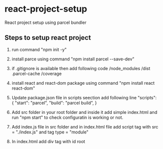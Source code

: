 # react-project-setup

React project setup using parcel bundler

## Steps to setup react project

1. run command "npm init -y"
2. install parce using command "npm install parcel --save-dev"
3. if .gitignore is available then add following code
   /node_modules
   /dist
   .parcel-cache
   /coverage

4. install react and react-dom package using command "npm install react react-dom"
5. Update package.json file
    in scripts seection add following line
        "scripts": {
            "start": "parcel",
            "build": "parcel build",
        }

6. Add src folder in your root folder and inside it add simple index.html and run "npm start" to check configuratin is working or not.
7. Add index.js file in src folder and in index.html file add script tag with src = "./index.js" and tag type = "module"
8. In index.html add div tag with id root